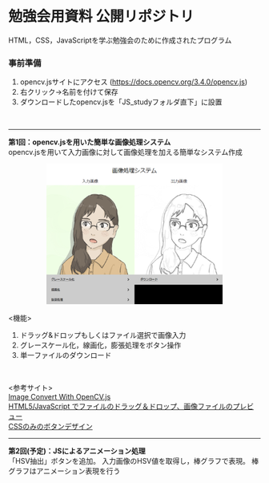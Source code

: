 # 勉強会用資料 公開リポジトリ
HTML，CSS，JavaScriptを学ぶ勉強会のために作成されたプログラム


### 事前準備
1. opencv.jsサイトにアクセス (https://docs.opencv.org/3.4.0/opencv.js)
2. 右クリック->名前を付けて保存
3. ダウンロードしたopencv.jsを「JS_studyフォルダ直下」に設置
<br>

---
**第1回：opencv.jsを用いた簡単な画像処理システム**
<br>
opencv.jsを用いて入力画像に対して画像処理を加える簡単なシステム作成
<div align="center">
<img src="assets/1.png" width="70%">
</div>

<機能>
<br>
1. ドラッグ&ドロップもしくはファイル選択で画像入力
2. グレースケール化，線画化，膨張処理をボタン操作
3. 単一ファイルのダウンロード
<br>

<参考サイト>
<br>
[Image Convert With OpenCV.js](https://gist.github.com/mignonstyle/083c9e1651d7734f84c99b8cf49d57fa)
<br>
[HTML5/JavaScript でファイルのドラッグ＆ドロップ、画像ファイルのプレビュー](https://r17n.page/2020/10/24/html-js-drag-and-drop-file/)
<br>
[CSSのみのボタンデザイン](https://pulpxstyle.com/css-button/)
<br>

---
**第2回(予定)：JSによるアニメーション処理**
<br>
「HSV抽出」ボタンを追加。
入力画像のHSV値を取得し，棒グラフで表現。
棒グラフはアニメーション表現を行う